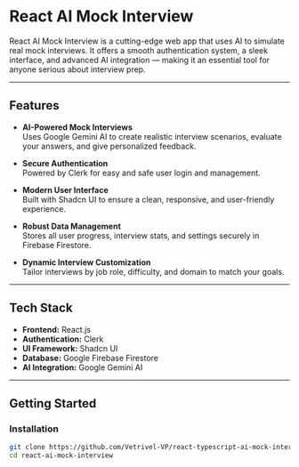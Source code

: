 # React AI Mock Interview

React AI Mock Interview is a cutting-edge web app that uses AI to simulate real mock interviews. It offers a smooth authentication system, a sleek interface, and advanced AI integration — making it an essential tool for anyone serious about interview prep.

---

## Features

- **AI-Powered Mock Interviews**  
  Uses Google Gemini AI to create realistic interview scenarios, evaluate your answers, and give personalized feedback.

- **Secure Authentication**  
  Powered by Clerk for easy and safe user login and management.

- **Modern User Interface**  
  Built with Shadcn UI to ensure a clean, responsive, and user-friendly experience.

- **Robust Data Management**  
  Stores all user progress, interview stats, and settings securely in Firebase Firestore.

- **Dynamic Interview Customization**  
  Tailor interviews by job role, difficulty, and domain to match your goals.

---

## Tech Stack

- **Frontend:** React.js
- **Authentication:** Clerk
- **UI Framework:** Shadcn UI
- **Database:** Google Firebase Firestore
- **AI Integration:** Google Gemini AI

---

## Getting Started

### Installation

```bash
git clone https://github.com/Vetrivel-VP/react-typescript-ai-mock-interview-november-2024.git
cd react-ai-mock-interview

```
